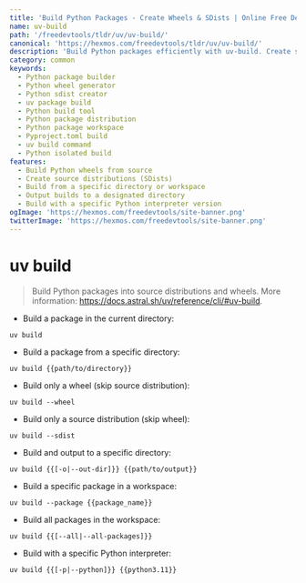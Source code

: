 ```yaml
---
title: 'Build Python Packages - Create Wheels & SDists | Online Free DevTools by Hexmos'
name: uv-build
path: '/freedevtools/tldr/uv/uv-build/'
canonical: 'https://hexmos.com/freedevtools/tldr/uv/uv-build/'
description: 'Build Python packages efficiently with uv-build. Create source distributions (SDists) and wheels from your Python projects. Free online tool, no registration required.'
category: common
keywords:
  - Python package builder
  - Python wheel generator
  - Python sdist creator
  - uv package build
  - Python build tool
  - Python package distribution
  - Python package workspace
  - Pyproject.toml build
  - uv build command
  - Python isolated build
features:
  - Build Python wheels from source
  - Create source distributions (SDists)
  - Build from a specific directory or workspace
  - Output builds to a designated directory
  - Build with a specific Python interpreter version
ogImage: 'https://hexmos.com/freedevtools/site-banner.png'
twitterImage: 'https://hexmos.com/freedevtools/site-banner.png'
---
```


# uv build

> Build Python packages into source distributions and wheels.
> More information: <https://docs.astral.sh/uv/reference/cli/#uv-build>.

- Build a package in the current directory:

`uv build`

- Build a package from a specific directory:

`uv build {{path/to/directory}}`

- Build only a wheel (skip source distribution):

`uv build --wheel`

- Build only a source distribution (skip wheel):

`uv build --sdist`

- Build and output to a specific directory:

`uv build {{[-o|--out-dir]}} {{path/to/output}}`

- Build a specific package in a workspace:

`uv build --package {{package_name}}`

- Build all packages in the workspace:

`uv build {{[--all|--all-packages]}}`

- Build with a specific Python interpreter:

`uv build {{[-p|--python]}} {{python3.11}}`
